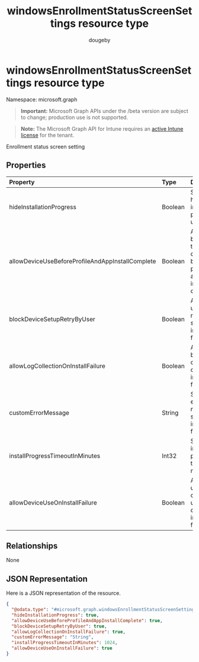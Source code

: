 ﻿---
title: "windowsEnrollmentStatusScreenSettings resource type"
description: "Enrollment status screen setting"
author: "dougeby"
localization_priority: Normal
ms.prod: "intune"
doc_type: resourcePageType
---

# windowsEnrollmentStatusScreenSettings resource type

Namespace: microsoft.graph

> **Important:** Microsoft Graph APIs under the /beta version are subject to change; production use is not supported.

> **Note:** The Microsoft Graph API for Intune requires an [active Intune license](https://go.microsoft.com/fwlink/?linkid=839381) for the tenant.

Enrollment status screen setting

## Properties

| Property                                         | Type    | Description                                                                    |
| :----------------------------------------------- | :------ | :----------------------------------------------------------------------------- |
| hideInstallationProgress                         | Boolean | Show or hide installation progress to user                                     |
| allowDeviceUseBeforeProfileAndAppInstallComplete | Boolean | Allow or block user to use device before profile and app installation complete |
| blockDeviceSetupRetryByUser                      | Boolean | Allow the user to retry the setup on installation failure                      |
| allowLogCollectionOnInstallFailure               | Boolean | Allow or block log collection on installation failure                          |
| customErrorMessage                               | String  | Set custom error message to show upon installation failure                     |
| installProgressTimeoutInMinutes                  | Int32   | Set installation progress timeout in minutes                                   |
| allowDeviceUseOnInstallFailure                   | Boolean | Allow the user to continue using the device on installation failure            |

## Relationships

None

## JSON Representation

Here is a JSON representation of the resource.

<!-- {
  "blockType": "resource",
  "@odata.type": "microsoft.graph.windowsEnrollmentStatusScreenSettings"
}
-->

```json
{
  "@odata.type": "#microsoft.graph.windowsEnrollmentStatusScreenSettings",
  "hideInstallationProgress": true,
  "allowDeviceUseBeforeProfileAndAppInstallComplete": true,
  "blockDeviceSetupRetryByUser": true,
  "allowLogCollectionOnInstallFailure": true,
  "customErrorMessage": "String",
  "installProgressTimeoutInMinutes": 1024,
  "allowDeviceUseOnInstallFailure": true
}
```
